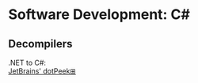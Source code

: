 # Software Development: C#

## Decompilers ##

.NET to C#:  
[JetBrains' dotPeek⊞](https://www.jetbrains.com/decompiler/)
